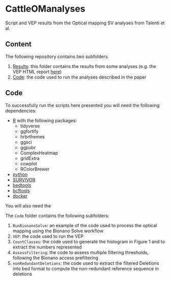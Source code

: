 # CattleOManalyses
Script and VEP results from the Optical mapping SV analyses from Talenti et al.

## Content
The following repository contains two subfolders
 1. [Results](https://github.com/evotools/CattleOManalyses/tree/main/Results): this folder contains the results from some analyses (e.g. the VEP HTML report [here](https://htmlpreview.github.io/https://github.com/evotools/CattleOManalyses/blob/main/Results/VEP/stats_summary.html))
 2. [Code](https://github.com/evotools/CattleOManalyses/tree/main/Code): the code used to run the analyses described in the paper

## Code
To successfully run the scripts here presented you will need the following dependencies:
- [R](https://www.r-project.org/) with the following packages:
  - tidyverse
  - ggfortify
  - hrbrthemes
  - ggsci
  - ggpubr
  - ComplexHeatmap
  - gridExtra
  - cowplot
  - RColorBrewer
- [python](https://www.python.org/)
- [SURVIVOR](https://github.com/fritzsedlazeck/SURVIVOR/)
- [bedtools](https://bedtools.readthedocs.io/en/latest/)
- [bcftools](https://samtools.github.io/bcftools/bcftools.html)
- [docker](https://samtools.github.io/bcftools/bcftools.html)

You will also need the 

The `Code` folder contains the following subfolders:
 1. `RunBionanoSolve`: an example of the code used to process the optical mapping using the Bionano Solve workflow
 1. `VEP`: the code used to run the VEP
 2. `CountClasses`: the code used to generate the histogram in Figure 1 and to extract the numbers represented
 3. `AssessFiltering`: the code to assess multiple filtering thresholds, following the Bionano access prefiltering
 4. `nonRedundantDeletions`: the code used to extract the filtered Deletions into bed format to compute the non-redundant reference sequence in deletions 
